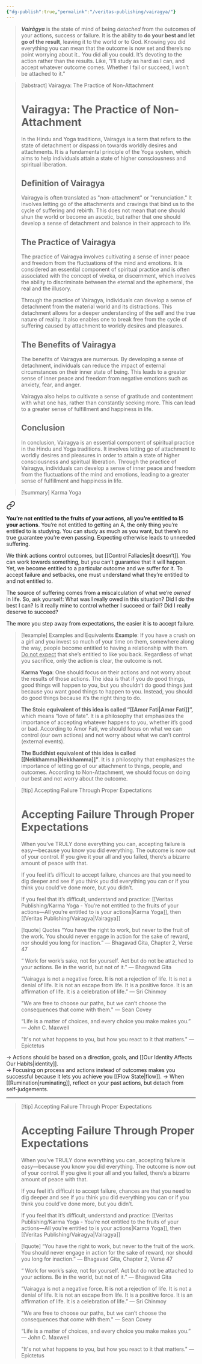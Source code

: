 ```yaml
---
{"dg-publish":true,"permalink":"/veritas-publishing/vairagya/"}
---
```


> ***Vairāgya*** is the state of mind of being *detached* from the outcomes of your actions, success or failure. It is the ability to **do your best and let go of the result**, leaving it to the world or to God. Knowing you did everything you can mean that the outcome is now set and there’s no point worrying about it.. You did all you could. It’s devoting to the action rather than the results. Like, ”I’ll study as hard as I can, and accept whatever outcome comes. Whether I fail or succeed, I won’t be attached to it.”   


> [!abstract] Vairagya: The Practice of Non-Attachment
> # Vairagya: The Practice of Non-Attachment
> In the Hindu and Yoga traditions, Vairagya is a term that refers to the state of detachment or dispassion towards worldly desires and attachments. It is a fundamental principle of the Yoga system, which aims to help individuals attain a state of higher consciousness and spiritual liberation.
> 
> ## Definition of Vairagya
> Vairagya is often translated as "non-attachment" or "renunciation." It involves letting go of the attachments and cravings that bind us to the cycle of suffering and rebirth. This does not mean that one should shun the world or become an ascetic, but rather that one should develop a sense of detachment and balance in their approach to life.
> 
> ## The Practice of Vairagya
> The practice of Vairagya involves cultivating a sense of inner peace and freedom from the fluctuations of the mind and emotions. It is considered an essential component of spiritual practice and is often associated with the concept of viveka, or discernment, which involves the ability to discriminate between the eternal and the ephemeral, the real and the illusory.
> 
> Through the practice of Vairagya, individuals can develop a sense of detachment from the material world and its distractions. This detachment allows for a deeper understanding of the self and the true nature of reality. It also enables one to break free from the cycle of suffering caused by attachment to worldly desires and pleasures.
> 
> ## The Benefits of Vairagya
> The benefits of Vairagya are numerous. By developing a sense of detachment, individuals can reduce the impact of external circumstances on their inner state of being. This leads to a greater sense of inner peace and freedom from negative emotions such as anxiety, fear, and anger.
> 
> Vairagya also helps to cultivate a sense of gratitude and contentment with what one has, rather than constantly seeking more. This can lead to a greater sense of fulfillment and happiness in life.
> 
> ## Conclusion
> In conclusion, Vairagya is an essential component of spiritual practice in the Hindu and Yoga traditions. It involves letting go of attachment to worldly desires and pleasures in order to attain a state of higher consciousness and spiritual liberation. Through the practice of Vairagya, individuals can develop a sense of inner peace and freedom from the fluctuations of the mind and emotions, leading to a greater sense of fulfillment and happiness in life.

> [!summary] Karma Yoga
> 
<div class="transclusion internal-embed is-loaded"><a class="markdown-embed-link" href="/veritas-publishing/karma-yoga-you-re-not-entitled-to-the-fruits-of-your-actions-all-you-re-entitled-to-is-your-actions/" aria-label="Open link"><svg xmlns="http://www.w3.org/2000/svg" width="24" height="24" viewBox="0 0 24 24" fill="none" stroke="currentColor" stroke-width="2" stroke-linecap="round" stroke-linejoin="round" class="svg-icon lucide-link"><path d="M10 13a5 5 0 0 0 7.54.54l3-3a5 5 0 0 0-7.07-7.07l-1.72 1.71"></path><path d="M14 11a5 5 0 0 0-7.54-.54l-3 3a5 5 0 0 0 7.07 7.07l1.71-1.71"></path></svg></a><div class="markdown-embed">




**You’re not entitled to the fruits of your actions, all you’re entitled to IS your actions**. You’re not entitled to getting an A, the only thing you’re entitled to is studying. You can study as much as you want, but there’s no true guarantee you’re even passing. Expecting otherwise leads to unneeded suffering.

We think actions control outcomes, but [[Control Fallacies\|it doesn’t]]. You can work towards something, but you can’t guarantee that it will happen. Yet, we become entitled to a particular outcome and we suffer for it. To accept failure and setbacks, one must understand what they’re entitled to and not entitled to. 

The source of suffering comes from a miscalculation of what we’re *owned* in life. So, ask yourself: What was I really owed in this situation? Did I do the best I can? Is it really mine to control whether I succeed or fail? Did I really deserve to succeed?

The more you step away from expectations, the easier it is to accept failure. 

> [!example] Examples and Equivalents
> **Example**: If you have a crush on a girl and you invest so much of your time on them, somewhere along the way, people become entitled to having a relationship with them.<u> Do not expect</u> that she’s entitled to like you back. Regardless of what you sacrifice, only the action is clear, the outcome is not. 
> 
> **Karma Yoga**: One should focus on their actions and not worry about the results of those actions. The idea is that if you do good things, good things will happen to you, but you shouldn’t do good things just because you want good things to happen to you. Instead, you should do good things because it’s the right thing to do.
> 
> **The Stoic equivalent of this idea is called “[[Amor Fati\|Amor Fati]]”,** which means “love of fate”. It is a philosophy that emphasizes the importance of accepting whatever happens to you, whether it’s good or bad. According to Amor Fati, we should focus on what we can control (our own actions) and not worry about what we can’t control (external events).
> 
> **The Buddhist equivalent of this idea is called [[Nekkhamma\|Nekkhamma]]”**. It is a philosophy that emphasizes the importance of letting go of our attachment to things, people, and outcomes. According to Non-Attachment, we should focus on doing our best and not worry about the outcome.

> [!tip] Accepting Failure Through Proper Expectations
> # Accepting Failure Through Proper Expectations
> When you’ve TRULY done everything you can, accepting failure is easy—because you know you did everything. The outcome is now out of your control. If you give it your all and you failed, there’s a bizarre amount of peace with that. 
> 
> If you feel it’s difficult to accept failure, chances are that you need to dig deeper and see if you think you did everything you can or if you think you could’ve done more, but you didn’t.  
> 
> If you feel that it’s difficult, understand and practice: [[Veritas Publishing/Karma Yoga - You’re not entitled to the fruits of your actions—All you’re entitled to is your actions\|Karma Yoga]], then [[Veritas Publishing/Vairagya\|Vairagya]]

> [!quote] Quotes
> “You have the right to work, but never to the fruit of the work. You should never engage in action for the sake of reward, nor should you long for inaction.”
> — Bhagavad Gita, Chapter 2, Verse 47
> 
> “ Work for work’s sake, not for yourself. Act but do not be attached to your actions. Be in the world, but not of it.”
> — Bhagavad Gita
> 
> “Vairagya is not a negative force. It is not a rejection of life. It is not a denial of life. It is not an escape from life. It is a positive force. It is an affirmation of life. It is a celebration of life.” 
> — Sri Chinmoy
> 
> "We are free to choose our paths, but we can’t choose the consequences that come with them."
> — Sean Covey
> 
> “Life is a matter of choices, and every choice you make makes you.” 
> — John C. Maxwell
> 
> "It's not what happens to you, but how you react to it that matters."
> — Epictetus

→ Actions should be based on a direction, goals, and [[Our Identity Affects Our Habits\|identity]].  
→ Focusing on process and actions instead of outcomes makes you successful because it lets you achieve you [[Flow State\|flow]]. 
→ When [[Rumination\|ruminating]], reflect on your past actions, but detach from self-judgements.

___

</div></div>


> [!tip] Accepting Failure Through Proper Expectations
> # Accepting Failure Through Proper Expectations
> When you’ve TRULY done everything you can, accepting failure is easy—because you know you did everything. The outcome is now out of your control. If you give it your all and you failed, there’s a bizarre amount of peace with that. 
> 
> If you feel it’s difficult to accept failure, chances are that you need to dig deeper and see if you think you did everything you can or if you think you could’ve done more, but you didn’t.  
> 
> If you feel that it’s difficult, understand and practice: [[Veritas Publishing/Karma Yoga - You’re not entitled to the fruits of your actions—All you’re entitled to is your actions\|Karma Yoga]], then [[Veritas Publishing/Vairagya\|Vairagya]]

> [!quote]
> “You have the right to work, but never to the fruit of the work. You should never engage in action for the sake of reward, nor should you long for inaction.”
> — Bhagavad Gita, Chapter 2, Verse 47
> 
> “ Work for work’s sake, not for yourself. Act but do not be attached to your actions. Be in the world, but not of it.”
> — Bhagavad Gita
> 
> “Vairagya is not a negative force. It is not a rejection of life. It is not a denial of life. It is not an escape from life. It is a positive force. It is an affirmation of life. It is a celebration of life.” 
> — Sri Chinmoy
> 
> "We are free to choose our paths, but we can’t choose the consequences that come with them."
> — Sean Covey
> 
> “Life is a matter of choices, and every choice you make makes you.” 
> — John C. Maxwell
> 
> "It's not what happens to you, but how you react to it that matters."
> — Epictetus
